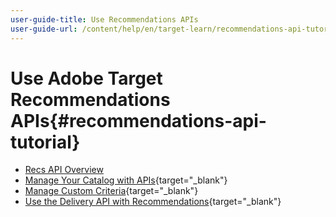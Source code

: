 ```yaml
---
user-guide-title: Use Recommendations APIs
user-guide-url: /content/help/en/target-learn/recommendations-api-tutorial/recs-api-overview.html
---
```


# Use Adobe Target Recommendations APIs{#recommendations-api-tutorial}

+ [Recs API Overview](recs-api-overview.md)
+ [Manage Your Catalog with APIs](https://experienceleague.adobe.com/docs/target-dev/developer/api/recommendations-api/manage-catalog.html){target="_blank"}
+ [Manage Custom Criteria](https://experienceleague.adobe.com/docs/target-dev/developer/api/recommendations-api/manage-custom-criteria.html){target="_blank"}
+ [Use the Delivery API with Recommendations](https://experienceleague.adobe.com/docs/target-dev/developer/api/recommendations-api/fetch-recs-server-side-delivery-api.html){target="_blank"}

<!--+ [Debug API calls](6debug.md)
+ [Download the Calculated Recommendations CSV](7download-calc-recs-csv.md)-->

<!--
+ Managing your Catalog with APIs{#manage-catalog}
  + [Create and update items](manage-catalog/saveEntities.md)
  + [Delete items](manage-catalog/deleteEntities.md)
  + [Delete All Items](manage-catalog/concepts.md)
  + [Get item details](manage-catalog/base-implementation.md)
+ Managing Custom Criteria{#use-cases}
  + [Home Page](use-cases/home-page.md)
  + [Product Pages](use-cases/product-pages.md)
  + [Category Pages](use-cases/category-pages.md)
  + [Add to Cart Modals](use-cases/add-to-cart-modals.md)
  + [Cart Page](use-cases/cart-page.md)
  + [Order Confirmation Page](use-cases/order-confirmation-page.md)-->
